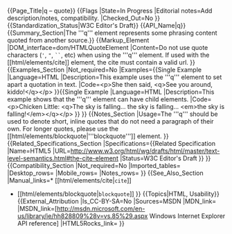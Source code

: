 {{Page_Title|q – quote}}
{{Flags
|State=In Progress
|Editorial notes=Add description/notes, compatibility.
|Checked_Out=No
}}
{{Standardization_Status|W3C Editor's Draft}}
{{API_Name|q}}
{{Summary_Section|The '''q''' element represents some phrasing content quoted from another source.}}
{{Markup_Element
|DOM_interface=dom/HTMLQuoteElement
|Content=Do not use quote characters (<code>'</code>, <code>"</code>, <code>``</code>, etc) when using the '''q''' element. If used with the [[html/elements/cite]] element, the cite must contain a valid url.
}}
{{Examples_Section
|Not_required=No
|Examples={{Single Example
|Language=HTML
|Description=This example uses the '''q''' element to set apart a quotation in text.
|Code=&lt;p>She then said, &lt;q>See you around, kiddo!&lt;/q>&lt;/p>
}}{{Single Example
|Language=HTML
|Description=This example shows that the '''q''' element can have child elements.
|Code=&lt;p>Chicken Little: &lt;q>The sky is falling…
the sky is falling… &lt;em>the sky is falling!&lt;/em>&lt;/q>&lt;/p>
}}
}}
{{Notes_Section
|Usage=The '''q''' should be used to denote short, inline quotes that do not need a paragraph of their own.
For longer quotes, please use the [[html/elements/blockquote|'''blockquote''']] element.
}}
{{Related_Specifications_Section
|Specifications={{Related Specification
|Name=HTML5
|URL=http://www.w3.org/html/wg/drafts/html/master/text-level-semantics.html#the-cite-element
|Status=W3C Editor's Draft
}}
}}
{{Compatibility_Section
|Not_required=No
|Imported_tables=
|Desktop_rows=
|Mobile_rows=
|Notes_rows=
}}
{{See_Also_Section
|Manual_links=* [[html/elements/cite|<code>cite</code>]]
* [[html/elements/blockquote|<code>blockquote</code>]]
}}
{{Topics|HTML, Usability}}
{{External_Attribution
|Is_CC-BY-SA=No
|Sources=MSDN
|MDN_link=
|MSDN_link=[http://msdn.microsoft.com/en-us/library/ie/hh828809%28v=vs.85%29.aspx Windows Internet Explorer API reference]
|HTML5Rocks_link=
}}